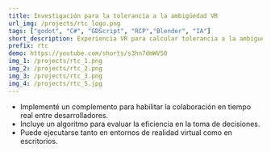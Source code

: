 ```yaml
---
title: Investigación para la tolerancia a la ambigüedad VR
url_img: /projects/rtc_logo.png
tags: ["godot", "C#", "GDScript", "RCP","Blender", "IA"]
short_description: Experiencia VR para calcular tolerancia a la ambiguedad
prefix: rtc
demo: https://youtube.com/shorts/s3hn7dmWVS0
img_1: /projects/rtc_1.png
img_2: /projects/rtc_2.png
img_3: /projects/rtc_3.png
img_4: /projects/rtc_5.jpg
---
```

- Implementé un complemento para habilitar la colaboración en tiempo real entre desarrolladores.
- Incluye un algoritmo para evaluar la eficiencia en la toma de decisiones.
- Puede ejecutarse tanto en entornos de realidad virtual como en escritorios.